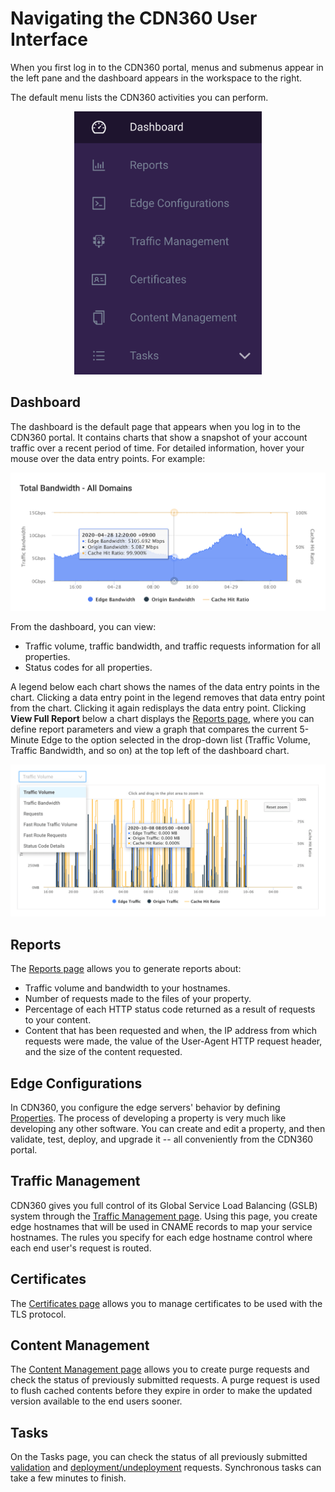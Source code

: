 # Navigating the CDN360 User Interface

When you first log in to the CDN360 portal, menus and submenus appear in the left pane and the dashboard appears in the workspace to the right.

The default menu lists the CDN360 activities you can perform.

<p align=center><img src="/docs/resources/images/accessing-portal/side-menu.png" alt="navigation menu" width="300"></p>

## Dashboard

The dashboard is the default page that appears when you log in to the CDN360 portal. It contains charts that show a snapshot of your account traffic over a recent period of time. For detailed information, hover your mouse over the data entry points. For example:

<p align=center><img src="/docs/resources/images/accessing-portal/total-bandwidth.png" alt="total bandwidth" width="1000"></p>

From the dashboard, you can view:

- Traffic volume, traffic bandwidth, and traffic requests information for all properties.
- Status codes for all properties.

A legend below each chart shows the names of the data entry points in the chart. Clicking a data entry point in the legend removes that data entry point from the chart. Clicking it again redisplays the data entry point. Clicking **View Full Report** below a chart displays the [Reports page](</docs/portal/reports.md>), where you can define report parameters and view a graph that compares the current 5-Minute Edge to the option selected in the drop-down list (Traffic Volume, Traffic Bandwidth, and so on) at the top left of the dashboard chart.

<p align=center><img src="/docs/resources/images/traffic-volume.png" alt="traffic volume" width="1000"></p>

## Reports

The [Reports page](</docs/portal/reports.md>) allows you to generate reports about:

- Traffic volume and bandwidth to your hostnames.
- Number of requests made to the files of your property.
- Percentage of each HTTP status code returned as a result of requests to your content.
- Content that has been requested and when, the IP address from which requests were made, the value of the User-Agent HTTP request header, and the size of the content requested.

## Edge Configurations

In CDN360, you configure the edge servers' behavior by defining [Properties](</docs/portal/edge-configurations/managing-properties.md>). The process of developing a property is very much like developing any other software. You can create and edit a property, and then validate, test, deploy, and upgrade it -- all conveniently from the CDN360 portal.

## Traffic Management

CDN360 gives you full control of its Global Service Load Balancing (GSLB) system through the [Traffic Management page](</docs/portal/traffic-management/overview.md>). Using this page, you create edge hostnames that will be used in CNAME records to map your service hostnames. The rules you specify for each edge hostname control where each end user's request is routed.

## Certificates

The [Certificates page](</docs/portal/certificates/overview.md>) allows you to manage certificates to be used with the TLS protocol.

## Content Management

The [Content Management page](</docs/portal/content-management.md>) allows you to create purge requests and check the status of previously submitted requests. A purge request is used to flush cached contents before they expire in order to make the updated version available to the end users sooner.

## Tasks

On the Tasks page, you can check the status of all previously submitted [validation](</docs/portal/tasks/validations.md>) and [deployment/undeployment](</docs/portal/tasks/deployments.md>) requests. Synchronous tasks can take a few minutes to finish.
